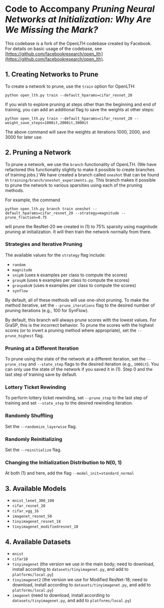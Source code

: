 # Code to Accompany _Pruning Neural Networks at Initialization: Why Are We Missing the Mark?_

This codebase is a fork of the OpenLTH codebase created by Facebook. For details on basic usage of the codebase, see [https://github.com/facebookresearch/open_lth](https://github.com/facebookresearch/open_lth).

## 1. Creating Networks to Prune

To create a network to prune, use the `train` option for OpenLTH:

```
python open_lth.py train --default_hparams=cifar_resnet_20
```

If you wish to explore pruning at steps other than the beginning and end of training, you can add an additional flag to save the weights at other steps:

```
python open_lth.py train --default_hparams=cifar_resnet_20 --weight_save_steps=1000it,2000it,3000it
```

The above command will save the weights at iterations 1000, 2000, and 3000 for later use.

## 2. Pruning a Network

To prune a network, we use the `branch` functionality of OpenLTH. (We have refactored this functionality slightly to make it possible to create branches of training jobs.)
We have created a branch called `oneshot` that can be found in `training/branch/oneshot_experiments.py`.
This branch makes it possible to prune the network to various sparsities using each of the pruning methods.

For example, the command
```
python open_lth.py branch train oneshot --default_hparams=cifar_resnet_20 --strategy=magnitude --prune_fraction=0.75
```
will prune the ResNet-20 we created in (1) to 75% sparsity using magnitude pruning at initialization. It will then train the network normally from there.

### Strategies and Iterative Pruning

The available values for the `strategy` flag include:
* `random`
* `magnitude`
* `snipN` (uses `N` examples per class to compute the scores)
* `graspN` (uses `N` examples per class to compute the scores)
* `graspabsN` (uses `N` examples per class to compute the scores)
* `synflow`

By default, all of these methods will use one-shot pruning. To make the method iterative, set the `--prune_iterations` flag to the desired number of pruning iterations (e.g., 100 for SynFlow).

By default, this branch will always prune scores with the lowest values. For GraSP, this is the incorrect behavior. To prune the scores with the highest scores (or to invert a pruning method where appropriate), set the `--prune_highest` flag.

### Pruning at a Different Iteration

To prune using the state of the network at a different iteration, set the `--prune_step` and `--state_step` flags to the desired iteration (e.g., `1000it`). You can only use the state of the network if you saved it in (1). Step 0 and the last step of training save by default.

### Lottery Ticket Rewinding

To perform lottery ticket rewinding, set `--prune_step` to the last step of training and set `--state_step` to the desired rewinding iteration.

### Randomly Shuffling

Set the `--randomize_layerwise` flag.

### Randomly Reinitializing

Set the `--reinitialize` flag.

### Changing the Initialization Distribution to N(0, 1)

At both (1) and here, add the flag `--model_init=standard_normal`

## 3. Available Models

* `mnist_lenet_300_100`
* `cifar_resnet_20`
* `cifar_vgg_16`
* `imagenet_resnet_50`
* `tinyimagenet_resnet_18`
* `tinyimagenet_modifiedresnet_18`

## 4. Available Datasets

* `mnist`
* `cifar10`
* `tinyimagenet` (the version we use in the main body; need to download, install according to `datasets/tinyimagenet.py`, and add to `platforms/local.py`)
* `tinyimagenet2` (the version we use for Modified ResNet-18; need to download, install according to `datasets/tinyimagenet.py`, and add to `platforms/local.py`)
* `imagenet` (need to download, install according to `datasets/tinyimagenet.py`, and add to `platforms/local.py`)
